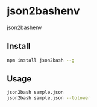 # json2bashenv
json2bashenv


## Install

```sh
npm install json2bash --g
```

## Usage

```sh
json2bash sample.json
json2bash sample.json --tolower
```
